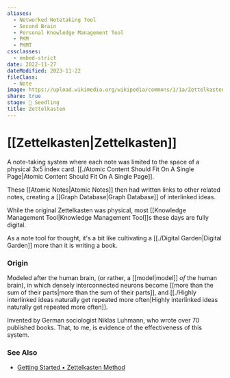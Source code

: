 ```yaml
---
aliases:
  - Networked Notetaking Tool
  - Second Brain
  - Personal Knowledge Management Tool
  - PKM
  - PKMT
cssclasses:
  - embed-strict
date: 2022-11-27
dateModified: 2023-11-22
fileClass:
  - Note
image: https://upload.wikimedia.org/wikipedia/commons/1/1a/Zettelkasten_paper_schematic.png
share: true
stage: 🌱 Seedling
title: Zettelkasten
---
```


# [[Zettelkasten|Zettelkasten]]

A note-taking system where each note was limited to the space of a physical 3x5 index card. [[./Atomic Content Should Fit On A Single Page|Atomic Content Should Fit On A Single Page]].

These [[Atomic Notes|Atomic Notes]] then had written links to other related notes, creating a [[Graph Database|Graph Database]] of interlinked ideas.

While the original Zettelkasten was physical, most [[Knowledge Management Tool|Knowledge Management Tool]]s these days are fully digital. 

As a note tool for thought, it's a bit like cultivating a [[./Digital Garden|Digital Garden]] more than it is writing a book.

### Origin

Modeled after the human brain, (or rather, a [[model|model]] _of_ the human brain), in which densely interconnected neurons become [[more than the sum of their parts|more than the sum of their parts]], and [[./Highly interlinked ideas naturally get repeated more often|Highly interlinked ideas naturally get repeated more often]].

Invented by German sociologist Niklas Luhmann, who wrote over 70 published books. That, to me, is evidence of the effectiveness of this system.

### See Also

- [Getting Started • Zettelkasten Method](https://zettelkasten.de/posts/overview/)
